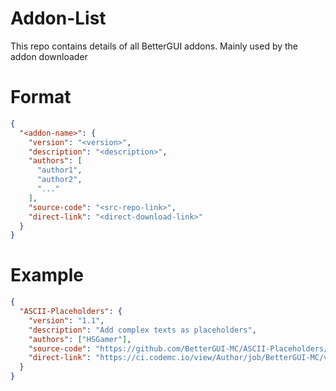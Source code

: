 # Addon-List
This repo contains details of all BetterGUI addons. Mainly used by the addon downloader

# Format
```json
{
  "<addon-name>": {
    "version": "<version>",
    "description": "<description>",
    "authors": [
      "author1",
      "author2",
      "..."
    ],
    "source-code": "<src-repo-link>",
    "direct-link": "<direct-download-link>"
  }
}
```

# Example
```json
{
  "ASCII-Placeholders": {
    "version": "1.1",
    "description": "Add complex texts as placeholders",
    "authors": ["HSGamer"],
    "source-code": "https://github.com/BetterGUI-MC/ASCII-Placeholders/",
    "direct-link": "https://ci.codemc.io/view/Author/job/BetterGUI-MC/view/Addon/job/ASCII-Placeholders/lastSuccessfulBuild/artifact/target/ASCII-Placeholders.jar"
  }
}
```